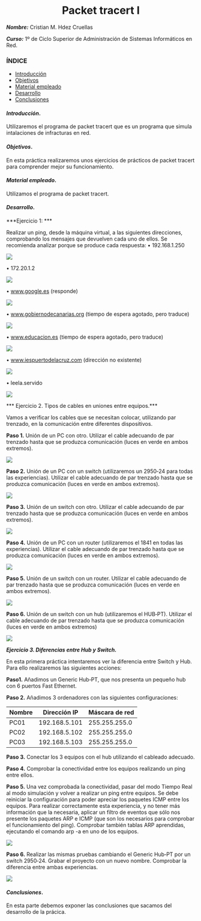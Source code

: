 
<center>

# Packet tracert I


</center>

***Nombre:*** Cristian M. Hdez Cruellas

***Curso:*** 1º de Ciclo Superior de Administración de Sistemas Informáticos en Red.

### ÍNDICE

+ [Introducción](#id1)
+ [Objetivos](#id2)
+ [Material empleado](#id3)
+ [Desarrollo](#id4)
+ [Conclusiones](#id5)


#### ***Introducción***. <a name="id1"></a>

 Utilizaremos el programa de packet tracert que es un programa que simula intalaciones de infracturas en red.  

#### ***Objetivos***. <a name="id2"></a>

En esta práctica realizaremos unos ejercicios de prácticos de packet tracert para comprender mejor su funcionamiento.

#### ***Material empleado***. <a name="id3"></a>

Utilizamos el programa de packet tracert. 

#### ***Desarrollo***. <a name="id4"></a>

***Ejercicio 1: ***

Realizar un ping, desde la máquina virtual, a las siguientes direcciones, 
comprobando los mensajes que devuelven cada uno de ellos. Se recomienda analizar 
porque se produce cada respuesta:
• 192.168.1.250

<img src="img/comando_1.png">

• 172.20.1.2

<img src="img/comando_2.png">

• www.google.es (responde)

<img src="img/comando_3.png">

• www.gobiernodecanarias.org (tiempo de espera agotado, pero traduce)

<img src="img/comando_4.png">

• www.educacion.es (tiempo de espera agotado, pero traduce)

<img src="img/comando_5.png">

• www.iespuertodelacruz.com (dirección no existente)

<img src="img/comando_6.png">

• leela.servido

<img src="img/comando_7.png">

 *** Ejercicio 2. Tipos de cables en uniones entre equipos.***


Vamos a verificar los cables que se necesitan colocar, utilizando par trenzado, en la comunicación entre diferentes dispositivos.

**Paso 1.** Unión de un PC con otro. Utilizar el cable adecuando de par trenzado hasta que se produzca comunicación (luces en verde en ambos extremos).

<img src="img/paso1_ej2.png">

**Paso 2.** Unión de un PC con un switch (utilizaremos un 2950‐24 para todas las experiencias). Utilizar el cable adecuando de par trenzado hasta que se produzca comunicación (luces en verde en ambos extremos).

<img src="img/paso2_ej2.png">

**Paso 3.** Unión de un switch con otro. Utilizar el cable adecuando de par trenzado hasta que se produzca comunicación (luces en verde en ambos extremos).

<img src="img/paso3_ej2.png">

**Paso 4.** Unión de un PC con un router (utilizaremos el 1841 en todas las experiencias). Utilizar el cable adecuando de par trenzado hasta que se produzca comunicación (luces en verde en ambos extremos).

<img src="img/paso4_ej2.png">

**Paso 5.** Unión de un switch con un router. Utilizar el cable adecuando de par trenzado hasta que se produzca comunicación (luces en verde en ambos extremos).

<img src="img/paso5_ej2.png">

**Paso 6.** Unión de un switch con un hub (utilizaremos el HUB‐PT). Utilizar el cable adecuando de par trenzado hasta que se produzca comunicación (luces en verde en ambos extremos)

<img src="img/paso6_ej2.png">

***Ejercicio 3. Diferencias entre Hub y Switch.***

En esta primera práctica intentaremos ver la diferencia entre Switch y Hub. Para ello realizaremos las siguientes acciones:

**Paso1.** Añadimos un Generic Hub‐PT, que nos presenta un pequeño hub con 6 puertos Fast Ethernet.

**Paso 2.** Añadimos 3 ordenadores con las siguientes configuraciones:

| Nombre| Dirección IP| Máscara de red |
|-------|-------------|----------------|
| PC01  |192.168.5.101 | 255.255.255.0   |   
| PC02  |192.168.5.102 |255.255.255.0   |  
| PC03  | 192.168.5.103 |255.255.255.0   |   

**Paso 3.** Conectar los 3 equipos con el hub utilizando el cableado adecuado.

**Paso 4.** Comprobar la conectividad entre los equipos realizando un ping entre ellos.

**Paso 5.** Una vez comprobada la conectividad, pasar del modo Tiempo Real al modo simulación y volver a realizar un ping entre equipos. Se debe reiniciar la configuración para poder apreciar los paquetes ICMP entre los equipos. Para realizar correctamente esta experiencia, y no tener más información que la necesaria, aplicar un filtro de eventos que sólo nos presente los paquetes ARP e ICMP (que son los necesarios para comprobar el funcionamiento del ping). Comprobar también tablas ARP aprendidas,
ejecutando el comando arp -a en uno de los equipos.

<img src="img/paquete_arc_e_icp_hub.png">

**Paso 6.** Realizar las mismas pruebas cambiando el Generic Hub‐PT por un switch 2950‐24. Grabar el proyecto con un nuevo nombre. Comprobar la diferencia entre ambas 
experiencias.

<img src="img/paquete_arc_e_ico_switch.png">



#### ***Conclusiones***. <a name="id5"></a>

En esta parte debemos exponer las conclusiones que sacamos del desarrollo de la prácica.
